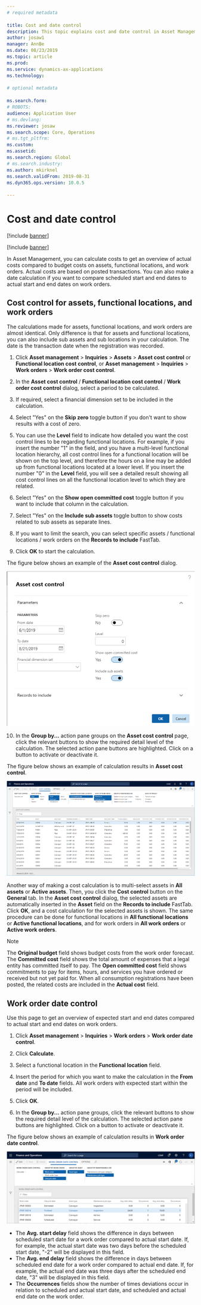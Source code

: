 ```yaml
---
# required metadata

title: Cost and date control
description: This topic explains cost and date control in Asset Management.
author: josaw1
manager: AnnBe
ms.date: 08/23/2019
ms.topic: article
ms.prod: 
ms.service: dynamics-ax-applications
ms.technology: 

# optional metadata

ms.search.form: 
# ROBOTS: 
audience: Application User
# ms.devlang: 
ms.reviewer: josaw
ms.search.scope: Core, Operations
# ms.tgt_pltfrm: 
ms.custom: 
ms.assetid: 
ms.search.region: Global
# ms.search.industry: 
ms.author: mkirknel
ms.search.validFrom: 2019-08-31
ms.dyn365.ops.version: 10.0.5

---
```


# Cost and date control

[!include [banner](../../includes/banner.md)]

[!include [banner](../../includes/preview-banner.md)]

In Asset Management, you can calculate costs to get an overview of actual costs compared to budget costs on assets, functional locations, and work orders. Actual costs are based on posted transactions. You can also make a date calculation if you want to compare scheduled start and end dates to actual start and end dates on work orders.

## Cost control for assets, functional locations, and work orders

The calculations made for assets, functional locations, and work orders are almost identical. Only difference is that for assets and functional locations, you can also include sub assets and sub locations in your calculation. The date is the transaction date when the registration was recorded.

1. Click **Asset management** > **Inquiries** > **Assets** > **Asset cost control** or **Functional location cost control**, or **Asset management** > **Inquiries** > **Work orders** > **Work order cost control**.

2. In the **Asset cost control** / **Functional location cost control** / **Work order cost control** dialog, select a period to be calculated.

3. If required, select a financial dimension set to be included in the calculation.

4. Select "Yes" on the **Skip zero** toggle button if you don't want to show results with a cost of zero.

5. You can use the **Level** field to indicate how detailed you want the cost control lines to be regarding functional locations. For example, if you insert the number "1" in the field, and you have a multi-level functional location hierarchy, all cost control lines for a functional location will be shown on the top level, and therefore the hours on a line may be added up from functional locations located at a lower level. If you insert the number "0" in the **Level** field, you will see a detailed result showing all cost control lines on all the functional location level to which they are related.

6. Select "Yes" on the **Show open committed cost** toggle button if you want to include that column in the calculation.

7. Select "Yes" on the **Include sub assets** toggle button to show costs related to sub assets as separate lines.

8. If you want to limit the search, you can select specific assets / functional locations / work orders on the **Records to include** FastTab.

9. Click **OK** to start the calculation.

The figure below shows an example of the **Asset cost control** dialog.

![Figure 1](media/01-controlling-and-reporting.png)

10. In the **Group by...** action pane groups on the **Asset cost control** page, click the relevant buttons to show the required detail level of the calculation. The selected action pane buttons are highlighted. Click on a button to activate or deactivate it.

The figure below shows an example of calculation results in **Asset cost control**.

![Figure 2](media/02-controlling-and-reporting.png)

Another way of making a cost calculation is to multi-select assets in **All assets** or **Active assets**. Then, you click the **Cost control** button on the **General** tab. In the **Asset cost control** dialog, the selected assets are automatically inserted in the **Asset** field on the **Records to include** FastTab. Click **OK**, and a cost calculation for the selected assets is shown. The same procedure can be done for functional locations in **All functional locations** or **Active functional locations**, and for work orders in **All work orders** or **Active work orders**.

>[!NOTE]
>The **Original budget** field shows budget costs from the work order forecast. The **Committed cost** field shows the total amount of expenses that a legal entity has committed itself to pay. The **Open committed cost** field shows commitments to pay for items, hours, and services you have ordered or received but not yet paid for. When all consumption registrations have been posted, the related costs are included in the **Actual cost** field.

## Work order date control

Use this page to get an overview of expected start and end dates compared to actual start and end dates on work orders.

1. Click **Asset management** > **Inquiries** > **Work orders** > **Work order date control**.

2. Click **Calculate**.

3. Select a functional location in the **Functional location** field.

4. Insert the period for which you want to make the calculation in the **From date** and **To date** fields. All work orders with expected start within the period will be included.

5. Click **OK**.

6. In the **Group by...** action pane groups, click the relevant buttons to show the required detail level of the calculation. The selected action pane buttons are highlighted. Click on a button to activate or deactivate it.

The figure below shows an example of calculation results in **Work order date control**.

![Figure 3](media/03-controlling-and-reporting.png)

- The **Avg. start delay** field shows the difference in days between scheduled start date for a work order compared to actual start date. If, for example, the actual start date was two days before the scheduled start date, "-2" will be displayed in this field.  
- The **Avg. end delay** field shows the difference in days between scheduled end date for a work order compared to actual end date. If, for example, the actual end date was three days after the scheduled end date, "3" will be displayed in this field.  
- The **Occurrences** fields show the number of times deviations occur in relation to scheduled and actual start date, and scheduled and actual end date on the work order.


